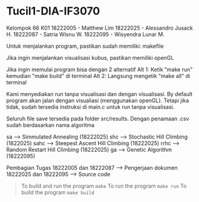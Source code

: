 # Tucil1-DIA-IF3070

Kelompok 66 K01
18222005 - Matthew Lim
18222025 - Alessandro Jusack H.
18222087 - Satria Wisnu W.
18222095 - Wisyendra Lunar M.

Untuk menjalankan program, pastikan sudah memiliki:
makefile

Jika ingin menjalankan visualisasi kubus, pastikan memiliki openGL

Jika ingin memulai program bisa dengan 2 alternatif
Alt 1: Ketik "make run" kemudian "make build" di terminal
Alt 2: Langsung mengetik "make all" di terminal

Kami menyediakan run tanpa visualisasi dan dengan visualisasi.
By default program akan jalan dengan visualiasi (menggunakan openGL).
Tetapi jika tidak, sudah tersedia instruksi di main.c untuk run tanpa visualisasi.

Seluruh file save tersedia pada folder src/results.
Dengan penamaan .csv sudah berdasarkan nama algoritma

sa --> Simmulated Annealing (18222025)
shc --> Stochastic Hill Climbing (1822025)
sahc --> Steepest Ascent Hill Climbing (18222025)
rrhc --> Random Restart Hill Climbing (18222025)
ga --> Genetic Algorithm (18222095)

Pembagian Tugas
18222005 dan 18222087 --> Pengerjaan dokumen
18222025 dan 18222095 --> Source code

> To build and run the program
> `make`
> To run the program
> `make run`
> To build the program
> `make build`
